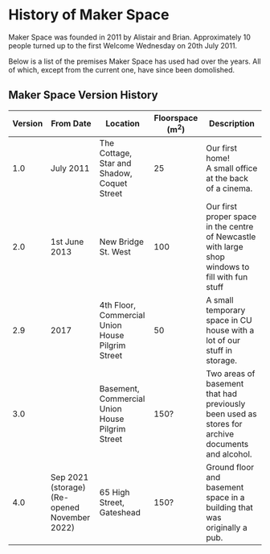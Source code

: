 # History of Maker Space

Maker Space was founded in 2011 by Alistair and Brian.  Approximately 10 people turned up to the first Welcome Wednesday  on 20th July 2011.

Below is a list of the premises Maker Space has used had over the years.
All of which, except from the current one, have since been domolished.

## Maker Space Version History

|Version|From Date|Location|Floorspace (m<sup>2</sup>)|Description|
|---|---|---|---|--|
|1.0|July 2011|The Cottage,<br>Star and Shadow,<br>Coquet Street|25|Our first home!<br>A small office at the back of a cinema.|
|2.0|1st June 2013|New Bridge St. West|100|Our first proper space in the centre of Newcastle with large shop windows to fill with fun stuff|
|2.9|2017|4th Floor,<br>Commercial Union House<br>Pilgrim Street|50|A small temporary space in CU house with a lot of our stuff in storage.|
|3.0||Basement,<br>Commercial Union House<br>Pilgrim Street|150?|Two areas of basement that had previously been used as stores for archive documents and alcohol.|
|4.0|Sep 2021 (storage)<br>(Re-opened November 2022)|65 High Street,<br>Gateshead|150?|Ground floor and basement space in a building that was originally a pub.|

